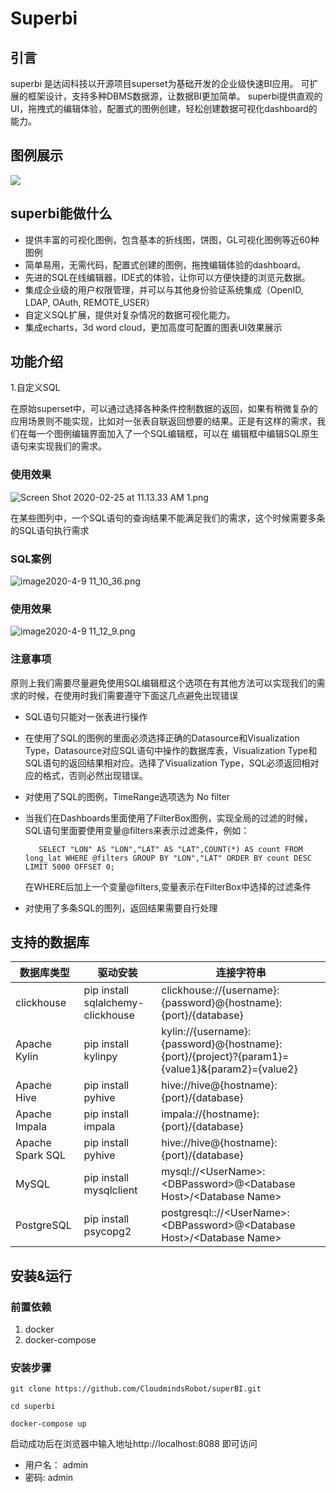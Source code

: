# Superbi
## 引言
superbi 是达闼科技以开源项目superset为基础开发的企业级快速BI应用。
可扩展的框架设计，支持多种DBMS数据源，让数据BI更加简单。
superbi提供直观的UI，拖拽式的编辑体验，配置式的图例创建，轻松创建数据可视化dashboard的能力。

## 图例展示
[![](https://i.loli.net/2020/10/23/6jRYo2ZpOaD8yXz.png)](https://i.loli.net/2020/10/23/6jRYo2ZpOaD8yXz.png)

## superbi能做什么
- 提供丰富的可视化图例，包含基本的折线图，饼图，GL可视化图例等近60种图例
- 简单易用，无需代码，配置式创建的图例，拖拽编辑体验的dashboard。
- 先进的SQL在线编辑器，IDE式的体验，让你可以方便快捷的浏览元数据。
- 集成企业级的用户权限管理，并可以与其他身份验证系统集成（OpenID, LDAP, OAuth, REMOTE_USER）
- 自定义SQL扩展，提供对复杂情况的数据可视化能力。
- 集成echarts，3d word cloud，更加高度可配置的图表UI效果展示

## 功能介绍
1.自定义SQL  

  在原始superset中，可以通过选择各种条件控制数据的返回，如果有稍微复杂的应用场景则不能实现，比如对一张表自联返回想要的结果。正是有这样的需求，我们在每一个图例编辑界面加入了一个SQL编辑框，可以在 编辑框中编辑SQL原生语句来实现我们的需求。
### 使用效果  
   ![Screen Shot 2020-02-25 at 11.13.33 AM _1_.png](https://i.loli.net/2020/10/23/gxuGdA19mXnBwDJ.png)  
   
   在某些图列中，一个SQL语句的查询结果不能满足我们的需求，这个时候需要多条的SQL语句执行需求  
### SQL案例
   ![image2020-4-9 11_10_36.png](https://i.loli.net/2020/10/23/zImdV6Ac8pHrUvF.png)
### 使用效果
![image2020-4-9 11_12_9.png](https://i.loli.net/2020/10/23/RXTN8fn39DG6vjb.png)
   
### 注意事项
   原则上我们需要尽量避免使用SQL编辑框这个选项在有其他方法可以实现我们的需求的时候，在使用时我们需要遵守下面这几点避免出现错误
- SQL语句只能对一张表进行操作
- 在使用了SQL的图例的里面必须选择正确的Datasource和Visualization Type，Datasource对应SQL语句中操作的数据库表，Visualization Type和SQL语句的返回结果相对应。选择了Visualization Type，SQL必须返回相对应的格式，否则必然出现错误。
- 对使用了SQL的图例，TimeRange选项选为 No filter
- 当我们在Dashboards里面使用了FilterBox图例，实现全局的过滤的时候，SQL语句里面要使用变量@filters来表示过滤条件，例如：

         SELECT "LON" AS "LON","LAT" AS "LAT",COUNT(*) AS count FROM long_lat WHERE @filters GROUP BY "LON","LAT" ORDER BY count DESC LIMIT 5000 OFFSET 0;

  在WHERE后加上一个变量@filters,变量表示在FilterBox中选择的过滤条件    
-  对使用了多条SQL的图列，返回结果需要自行处理
## 支持的数据库
|             数据库类型           |          驱动安装        |       连接字符串          |
| ---------------------- | ------------------------ | ------------------------ |
|  clickhouse  |  pip install sqlalchemy-clickhouse  |   clickhouse://{username}:{password}@{hostname}:{port}/{database}  |
| Apache Kylin | pip install kylinpy | kylin://{username}:{password}@{hostname}:{port}/{project}?{param1}={value1}&{param2}={value2} |
|Apache Hive|pip install pyhive|hive://hive@{hostname}:{port}/{database}|
|Apache Impala|pip install impala|impala://{hostname}:{port}/{database}|
|Apache Spark SQL|pip install pyhive|hive://hive@{hostname}:{port}/{database}|
|MySQL| pip install mysqlclient| mysql://&lt;UserName>:&lt;DBPassword>@&lt;Database Host>/&lt;Database Name>|
|PostgreSQL|pip install psycopg2|postgresql:://&lt;UserName>:&lt;DBPassword>@&lt;Database Host>/&lt;Database Name>|
## 安装&运行
### 前置依赖
1. docker
2. docker-compose

### 安装步骤

    git clone https://github.com/CloudmindsRobot/superBI.git
    
    cd superbi
    
    docker-compose up
	
启动成功后在浏览器中输入地址http://localhost:8088 即可访问
- 用户名： admin
- 密码: admin



